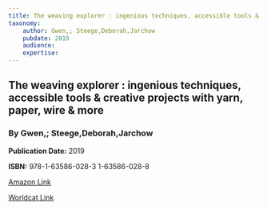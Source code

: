 ```yaml
---
title: The weaving explorer : ingenious techniques, accessible tools & creative projects with yarn, paper, wire & more
taxonomy:
	author: Gwen,; Steege,Deborah,Jarchow
	pubdate: 2019
	audience: 
	expertise: 
---
```

## The weaving explorer : ingenious techniques, accessible tools & creative projects with yarn, paper, wire & more
### By Gwen,; Steege,Deborah,Jarchow

**Publication Date:** 2019

**ISBN:** 978-1-63586-028-3 1-63586-028-8

[Amazon Link](https://www.amazon.com/Weaving-Explorer-Ingenious-Techniques-Accessible/dp/1635860288/ref=sr_1_1?keywords=The+weaving+explorer+%3A+ingenious+techniques%2C+accessible+tools+%26+creative+projects+with+yarn%2C+paper%2C+wire+%26+more&qid=1570112226&s=gateway&sr=8-1)

[Worldcat Link](https://www.worldcat.org/title/weaving-explorer-ingenious-techniques-accessible-tools-creative-projects-with-yarn-paper-wire-more/oclc/1113055234&referer=brief_results)